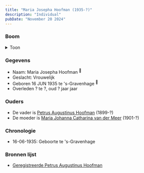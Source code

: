 ```yaml
---
title: "Maria Josepha Hoofman (1935-?)"
description: "Individual"
pubDate: "November 20 2024"
---
```


### Boom
<details><summary>Toon</summary>

![test](https://www.plantuml.com/plantuml/svg/dP9DJy9048Rl-oicUl14qb9180qAXlgHWCIeLp9jntRJxIxPsMg8uR-xGls81utU9kzyFVlEdh53wvfQ2QwaNgF56bBCgiAQHkVdHXaBpg9cdoBjH2bpWapQJD4-fdhjDb1JdPBblSIEB1ctMPFuCZLJo0ml0W2cnkPaxqgPLPgOuxX6gSTZYCHMY2DOxbQns7SSBCdPXc7I50qxgNruQSnZZVe0aE4g2C9X3-1m5YMzPEeNl3nAKlaMub6AwMQL6kSKZSOG7iDySWlXO3Y41r9C-aifLurIAzJvAhE6EJKUpFUSmgbdQa7cQ2N2jIbHQuHpTAKNVFI46lnxO4vatvcwmHjJCfr5i-W7fW4iRXuW70OX777dmk8JwH8B-YDPF7gcF9Uwy8dkCKpkB_pCxiaE9Wc2eD-7GoMBqcr8AVFiWRQYDQxJQIj4I_qfj9rUsAK6uhiHJEiIlr_35yB7HNzt8Ep3zVt2uqQz_raWpaZd_WE_0W00)
</details>

### Gegevens
- Naam: Maria Josepha Hoofman <sup><a href="../s00351/" style="text-decoration:none" title="Geregistreerde Petrus Augustinus Hoofman ">:link:</a></sup>
- Geslacht: Vrouwelijk
- Geboren 16 JUN 1935 te 's-Gravenhage <sup><a href="../s00351/" style="text-decoration:none" title="Geregistreerde Petrus Augustinus Hoofman ">:link:</a></sup>
- Overleden ? te ?, oud ? jaar jaar 

### Ouders
- De vader is [Petrus Augustinus Hoofman](../i00195/) (1899-?)
- De moeder is [Maria Johanna Catharina van der Meer](../i00205/) (1901-?)

### Chronologie
- 16-06-1935: Geboorte te 's-Gravenhage

### Bronnen lijst
- [Geregistreerde Petrus Augustinus Hoofman ](../s00351/)